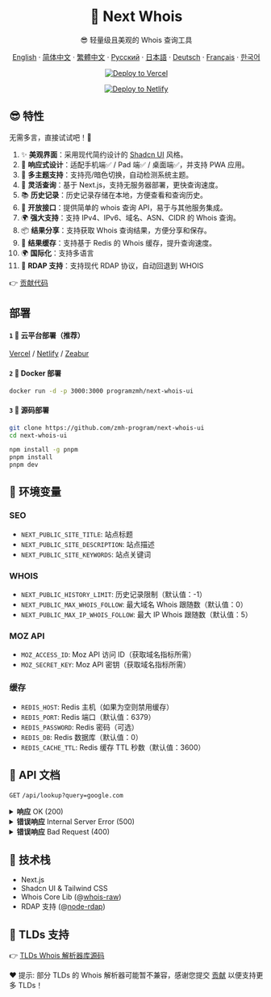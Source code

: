 <div align="center">

# 🧪 Next Whois

😎 轻量级且美观的 Whois 查询工具

[English](README.md) · [简体中文](README_CN.md) · [繁體中文](README_TW.md) · [Русский](README_RU.md) · [日本語](README_JP.md) · [Deutsch](README_DE.md) · [Français](README_FR.md) · [한국어](README_KR.md)

[![Deploy to Vercel](https://vercel.com/button)](https://vercel.com/import/project?template=https://github.com/zmh-program/next-whois-ui)

[![Deploy to Netlify](https://www.netlify.com/img/deploy/button.svg)](https://app.netlify.com/start/deploy?repository=https://github.com/zmh-program/next-whois-ui)

</div>

## 😎 特性

无需多言，直接试试吧！🥳

1. ✨ **美观界面**：采用现代简约设计的 [Shadcn UI](https://ui.shadcn.com) 风格。
2. 📱 **响应式设计**：适配手机端✅ / Pad 端✅ / 桌面端✅，并支持 PWA 应用。
3. 🌈 **多主题支持**：支持亮/暗色切换，自动检测系统主题。
4. 🚀 **灵活查询**：基于 Next.js，支持无服务器部署，更快查询速度。
5. 📚 **历史记录**：历史记录存储在本地，方便查看和查询历史。
6. 📡 **开放接口**：提供简单的 whois 查询 API，易于与其他服务集成。
7. 🌍 **强大支持**：支持 IPv4、IPv6、域名、ASN、CIDR 的 Whois 查询。
8. 📦 **结果分享**：支持获取 Whois 查询结果，方便分享和保存。
9. 📡 **结果缓存**：支持基于 Redis 的 Whois 缓存，提升查询速度。
10. 🌍 **国际化**：支持多语言
11. 🚀 **RDAP 支持**：支持现代 RDAP 协议，自动回退到 WHOIS

👉 [贡献代码](https://github.com/zmh-program/next-whois-ui/pulls)

## 部署

#### `1` 🚀 云平台部署（推荐）

[Vercel](https://vercel.com/import/project?template=https://github.com/zmh-program/next-whois-ui) / [Netlify](https://app.netlify.com/start/deploy?repository=https://github.com/zmh-program/next-whois-ui) / [Zeabur](https://zeabur.com/templates/UHCCCT)

#### `2` 🐳 Docker 部署

```bash
docker run -d -p 3000:3000 programzmh/next-whois-ui
```

#### `3` 🔨 源码部署

```bash
git clone https://github.com/zmh-program/next-whois-ui
cd next-whois-ui

npm install -g pnpm
pnpm install
pnpm dev
```

## 📏 环境变量

### SEO

- `NEXT_PUBLIC_SITE_TITLE`: 站点标题
- `NEXT_PUBLIC_SITE_DESCRIPTION`: 站点描述
- `NEXT_PUBLIC_SITE_KEYWORDS`: 站点关键词

### WHOIS

- `NEXT_PUBLIC_HISTORY_LIMIT`: 历史记录限制（默认值：-1）
- `NEXT_PUBLIC_MAX_WHOIS_FOLLOW`: 最大域名 Whois 跟随数（默认值：0）
- `NEXT_PUBLIC_MAX_IP_WHOIS_FOLLOW`: 最大 IP Whois 跟随数（默认值：5）

### MOZ API

- `MOZ_ACCESS_ID`: Moz API 访问 ID（获取域名指标所需）
- `MOZ_SECRET_KEY`: Moz API 密钥（获取域名指标所需）

### 缓存

- `REDIS_HOST`: Redis 主机（如果为空则禁用缓存）
- `REDIS_PORT`: Redis 端口（默认值：6379）
- `REDIS_PASSWORD`: Redis 密码（可选）
- `REDIS_DB`: Redis 数据库（默认值：0）
- `REDIS_CACHE_TTL`: Redis 缓存 TTL 秒数（默认值：3600）

## 📝 API 文档

`GET` `/api/lookup?query=google.com`

<details>
<summary><strong>响应</strong> OK (200)</summary>

```json
{
  "time": 1.547,
  "status": true,
  "cached": false,
  "source": "rdap",
  "result": {
    "domain": "GOOGLE.COM",
    "registrar": "MarkMonitor Inc.",
    "registrarURL": "http://www.markmonitor.com",
    "ianaId": "292",
    "whoisServer": "whois.markmonitor.com",
    "updatedDate": "2019-09-09T15:39:04.000Z",
    "creationDate": "1997-09-15T04:00:00.000Z",
    "expirationDate": "2028-09-14T04:00:00.000Z",
    "status": [
      {
        "status": "clientDeleteProhibited",
        "url": "https://icann.org/epp#clientDeleteProhibited"
      },
      {
        "status": "clientTransferProhibited",
        "url": "https://icann.org/epp#clientTransferProhibited"
      },
      {
        "status": "clientUpdateProhibited",
        "url": "https://icann.org/epp#clientUpdateProhibited"
      },
      {
        "status": "serverDeleteProhibited",
        "url": "https://icann.org/epp#serverDeleteProhibited"
      },
      {
        "status": "serverTransferProhibited",
        "url": "https://icann.org/epp#serverTransferProhibited"
      },
      {
        "status": "serverUpdateProhibited",
        "url": "https://icann.org/epp#serverUpdateProhibited"
      }
    ],
    "nameServers": [
      "NS1.GOOGLE.COM",
      "NS2.GOOGLE.COM",
      "NS3.GOOGLE.COM",
      "NS4.GOOGLE.COM"
    ],
    "registrantOrganization": "Unknown",
    "registrantProvince": "Unknown",
    "registrantCountry": "Unknown",
    "registrantPhone": "+1 2086851750",
    "registrantEmail": "Unknown",
    "rawWhoisContent": "...",
    "rawRdapContent": "..."
  }
}
```

</details>

<details>
<summary><strong>错误响应</strong> Internal Server Error (500)</summary>

```json
{
  "time": 0.609,
  "status": false,
  "error": "No match for domain google.notfound (e.g. domain is not registered)"
}
```

</details>

<details>
<summary><strong>错误响应</strong> Bad Request (400)</summary>

```json
{
  "time": -1,
  "status": false,
  "error": "Query is required"
}
```

</details>

## 🧠 技术栈

- Next.js
- Shadcn UI & Tailwind CSS
- Whois Core Lib (@[whois-raw](https://www.npmjs.com/package/whois-raw))
- RDAP 支持 (@[node-rdap](https://www.npmjs.com/package/node-rdap))

## 💪 TLDs 支持

👉 [TLDs Whois 解析器库源码](./src/lib/whois/lib.ts)

❤ 提示: 部分 TLDs 的 Whois 解析器可能暂不兼容，感谢您提交 [贡献](https://github.com/zmh-program/next-whois-ui/pulls) 以便支持更多 TLDs！

